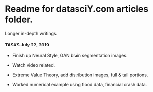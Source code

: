 # Readme for datasciY.com articles folder.

Longer in-depth writings.

#### TASKS July 22, 2019

 - Finish up Neural Style, GAN brain segmentation images.
 - Watch video related.
 
 - Extreme Value Theory, add distribution images, full & tail portions.
 - Worked numerical example using flood data, financial crash data.
